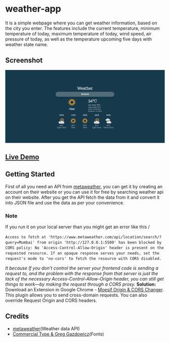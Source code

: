 # weather-app

It is a simple webpage where you can get weather information, based on the city you enter. The features include the current temperature, minimum temperature of today, maximum temperature of today, wind speed, air pressure of today, as well as the temperature upcoming five days with weather state name.

## Screenshot

![ScreenShot](./screenshots/screenshot.png)

## [Live Demo](https://AkshayManiar.github.io/weather-app/)

## Getting Started

First of all you need an API from [metaweather](https://www.metaweather.com/api/), you can get it by creating an account on their website or you can use it for free by searching weather api on their website. After you get the API fetch the data from it and convert it into JSON file and use the data as per your convenience.

### Note

If you run it on your local server than you might get an error like this \/

`Access to fetch at 'https://www.metaweather.com/api/location/search/?query=Mumbai' from origin 'http://127.0.0.1:5500' has been blocked by CORS policy: No 'Access-Control-Allow-Origin' header is present on the requested resource. If an opaque response serves your needs, set the request's mode to 'no-cors' to fetch the resource with CORS disabled.`

_It because If you don’t control the server your frontend code is sending a request to, and the problem with the response from that server is just the lack of the necessary Access-Control-Allow-Origin header, you can still get things to work—by making the request through a CORS proxy._
**Solution:**
Download an Extension in Google Chrome - [Moesif Origin & CORS Changer](https://chrome.google.com/webstore/detail/moesif-origin-cors-change/digfbfaphojjndkpccljibejjbppifbc).
This plugin allows you to send cross-domain requests. You can also override Request Origin and CORS headers.

## Credits

- [metaweather](https://www.metaweather.com/api/)(Weather data API)
- [Commercial Type & Greg Gazdowicz](https://fonts.google.com/specimen/Roboto+Serif?query=roboto+ser)(Fonts)
